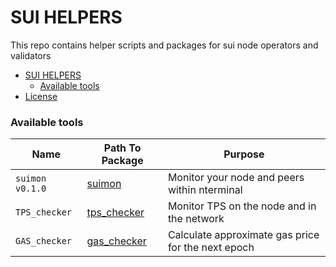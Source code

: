 # SUI HELPERS

This repo contains helper scripts and packages for sui node operators and validators

- [SUI HELPERS](#sui-helpers)
    - [Available tools](#available-tools)
- [License](#license)

### Available tools

| Name           | Path To Package              | Purpose                                            |
|----------------|------------------------------|----------------------------------------------------|
| `suimon v0.1.0`| [suimon](./suimon)           | Monitor your node and peers within nterminal       |
| `TPS_checker`  | [tps_checker](./tps_checker) | Monitor TPS on the node and in the network         |
| `GAS_checker`  | [gas_checker](./gas_checker) | Calculate approximate gas price for the next epoch |
